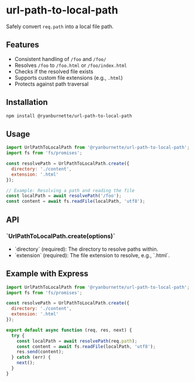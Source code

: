 # url-path-to-local-path

Safely convert `req.path` into a local file path.

## Features

- Consistent handling of `/foo` and `/foo/`
- Resolves `/foo` to `/foo.html` or `/foo/index.html`
- Checks if the resolved file exists
- Supports custom file extensions (e.g., `.html`)
- Protects against path traversal

## Installation

```bash
npm install @ryanburnette/url-path-to-local-path
```

## Usage

```javascript
import UrlPathToLocalPath from '@ryanburnette/url-path-to-local-path';
import fs from 'fs/promises';

const resolvePath = UrlPathToLocalPath.create({
  directory: './content',
  extension: '.html'
});

// Example: Resolving a path and reading the file
const localPath = await resolvePath('/foo');
const content = await fs.readFile(localPath, 'utf8');
```

## API

### \`UrlPathToLocalPath.create(options)\`

- \`directory\` (required): The directory to resolve paths within.
- \`extension\` (required): The file extension to resolve, e.g., \`.html\`.

## Example with Express

```javascript
import UrlPathToLocalPath from '@ryanburnette/url-path-to-local-path';
import fs from 'fs/promises';

const resolvePath = UrlPathToLocalPath.create({
  directory: './content',
  extension: '.html'
});

export default async function (req, res, next) {
  try {
    const localPath = await resolvePath(req.path);
    const content = await fs.readFile(localPath, 'utf8');
    res.send(content);
  } catch (err) {
    next();
  }
}
```
